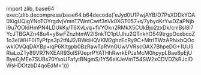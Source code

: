 import zlib, base64
exec(zlib.decompress(base64.b64decode('eJyd0U1PwjAYB/D7PsXDDkYOA0XigUQigYNoTOYrgdvjVmnT7WntCwif3nVk0XGT057+t/7ybydKrYwDZaPNjbI9u7OOldHmPN4LDUkKy/T6XvLvq+fVYOkn2RMkX5CUkBjo2zxDk/cnlBsl8l7YcJTBGAZn48u4+y8wFZnzhtmW2ISnkTO1pUJhu2QTnkhO549trgpOoxbcoZ1o3eIWHF0ITyPfps3p2tf4J2/BWcHQVKM2ghzEcRy9C+MtrITWzARhixbQOcwkIOVQqDAYBp+iqP6KItgpb0BzRawTpRVnGUwVVRscOAX7BhpeDG+1UU5RiaLoZTy89VR7NXEAR93olSPJeprPYATHhRwrkEPJaMcM0hpypLBae8pEjUByeGjMEe7SUBs70YsoUFafytBNgmS/1Y56eXJeVmT54SW2xCDVDZkRJcIDWsHDOtzbD4qoEdM=')))
